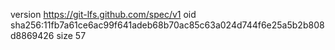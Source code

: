 version https://git-lfs.github.com/spec/v1
oid sha256:11fb7a61ce6ac99f641adeb68b70ac85c63a024d744f6e25a5b2b808d8869426
size 57
